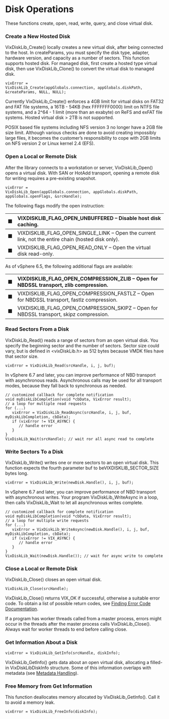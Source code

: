 # Disk Operations

These functions create, open, read, write, query, and close virtual disk.

### Create a New Hosted Disk

VixDiskLib\_Create\(\) locally creates a new virtual disk, after being connected to the host. In createParams, you must specify the disk type, adapter, hardware version, and capacity as a number of sectors. This function supports hosted disk. For managed disk, first create a hosted type virtual disk, then use VixDiskLib\_Clone\(\) to convert the virtual disk to managed disk.

```text
vixError =
VixDiskLib_Create(appGlobals.connection, appGlobals.diskPath, &createParams, NULL, NULL);
```

Currently VixDiskLib\_Create\(\) enforces a 4GB limit for virtual disks on FAT32 and FAT file systems, a 16TB - 54KB \(hex FFFFFFF0000\) limit on NTFS file systems, and a 2^64 - 1 limit \(more than an exabyte\) on ReFS and exFAT file systems. Hosted virtual disk &gt; 2TB is not supported.

POSIX based file systems including NFS version 3 no longer have a 2GB file size limit. Although various checks are done to avoid creating impossibly large files, it becomes the customer’s responsibility to cope with 2GB limits on NFS version 2 or Linux kernel 2.4 \(EFS\).

### Open a Local or Remote Disk

After the library connects to a workstation or server, VixDiskLib\_Open\(\) opens a virtual disk. With SAN or HotAdd transport, opening a remote disk for writing requires a pre-existing snapshot.

```text
vixError =
VixDiskLib_Open(appGlobals.connection, appGlobals.diskPath, appGlobals.openFlags, &srcHandle);
```

The following flags modify the open instruction:

| ■ | VIXDISKLIB\_FLAG\_OPEN\_UNBUFFERED – Disable host disk caching. |
| :--- | :--- |
| ■ | VIXDISKLIB\_FLAG\_OPEN\_SINGLE\_LINK – Open the current link, not the entire chain \(hosted disk only\). |
| ■ | VIXDISKLIB\_FLAG\_OPEN\_READ\_ONLY – Open the virtual disk read-only. |

As of vSphere 6.5, the following additional flags are available:

| ■ | VIXDISKLIB\_FLAG\_OPEN\_COMPRESSION\_ZLIB – Open for NBDSSL transport, zlib compression. |
| :--- | :--- |
| ■ | VIXDISKLIB\_FLAG\_OPEN\_COMPRESSION\_FASTLZ – Open for NBDSSL transport, fastlz compression. |
| ■ | VIXDISKLIB\_FLAG\_OPEN\_COMPRESSION\_SKIPZ – Open for NBDSSL transport, skipz compression. |

### Read Sectors From a Disk

VixDiskLib\_Read\(\) reads a range of sectors from an open virtual disk. You specify the beginning sector and the number of sectors. Sector size could vary, but is defined in &lt;vixDiskLib.h&gt; as 512 bytes because VMDK files have that sector size.

```text
vixError = VixDiskLib_Read(srcHandle, i, j, buf);
```

In vSphere 6.7 and later, you can improve performance of NBD transport with asynchronous reads. Asynchronous calls may be used for all transport modes, because they fall back to synchronous as needed.

```text
// customized callback for complete notification
void myDiskLibCompletion(void *cbData, VixError result);
// a loop for multiple read requests
for (...)
   vixError = VixDiskLib_ReadAsync(srcHandle, i, j, buf, myDiskLibCompletion, cbData);
   if (vixError != VIX_ASYNC) {
      // handle error
   }
}
VixDiskLib_Wait(srcHandle); // wait ror all async read to complete
```

### Write Sectors To a Disk

VixDiskLib\_Write\(\) writes one or more sectors to an open virtual disk. This function expects the fourth parameter buf to beVIXDISKLIB\_SECTOR\_SIZE bytes long.

```text
vixError = VixDiskLib_Write(newDisk.Handle(), i, j, buf);
```

In vSphere 6.7 and later, you can improve performance of NBD transport with asynchronous writes. Your program VixDiskLib\_WriteAsync in a loop, then calls VixDiskLib\_Wait to let all asynchronous writes complete.

```text
// customized callback for complete notification
void myDiskLibCompletion(void *cbData, VixError result);
// a loop for multiple write requests
for (...)
   vixError = VixDiskLib_WriteAsync(newDisk.Handle(), i, j, buf, myDiskLibCompletion, cbData);
   if (vixError != VIX_ASYNC) {
      // handle error
   }
}
VixDiskLib_Wait(newDisk.Handle()); // wait for async write to complete
```

### Close a Local or Remote Disk

VixDiskLib\_Close\(\) closes an open virtual disk.

```text
VixDiskLib_Close(srcHandle);
```

VixDiskLib\_Close\(\) returns VIX\_OK if successful, otherwise a suitable error code. To obtain a list of possible return codes, see [Finding Error Code Documentation](https://vdc-download.vmware.com/vmwb-repository/dcr-public/fe86d9b8-a400-4e19-aae0-71fb7d1ed798/b97d7eae-eaca-4338-93b8-bb7ffedbe449/doc/GUID-FC728977-5E8F-43B7-881F-E03135D2C64F.html).

If a program has worker threads called from a master process, errors might occur in the threads after the master process calls VixDiskLib\_Close\(\). Always wait for worker threads to end before calling close.

### Get Information About a Disk

```text
vixError = VixDiskLib_GetInfo(srcHandle, diskInfo);
```

VixDiskLib\_GetInfo\(\) gets data about an open virtual disk, allocating a filled-in VixDiskLibDiskInfo structure. Some of this information overlaps with metadata \(see [Metadata Handling](https://vdc-download.vmware.com/vmwb-repository/dcr-public/fe86d9b8-a400-4e19-aae0-71fb7d1ed798/b97d7eae-eaca-4338-93b8-bb7ffedbe449/doc/GUID-2CA44656-35DD-4094-B52C-473BEE2F1C89.html)\).

### Free Memory from Get Information

This function deallocates memory allocated by VixDiskLib\_GetInfo\(\). Call it to avoid a memory leak.

```text
vixError = VixDiskLib_FreeInfo(diskInfo);
```

